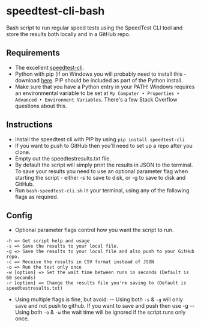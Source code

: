 # speedtest-cli-bash
Bash script to run regular speed tests using the SpeedTest CLI tool and store the results both locally and in a GitHub repo.

## Requirements
- The excellent [speedtest-cli](https://github.com/sivel/speedtest-cli "speedtest-cli GitHub page").
- Python with pip (if on Windows you will probably need to install this - download [here](https://www.python.org/downloads 'Python.org Download page'). PIP should be included as part of the Python install.
- Make sure that you have a Python entry in your PATH! Windows requires an environmental variable to be set at `My Computer ‣ Properties ‣ Advanced ‣ Environment Variables`. There's a few Stack Overflow questions about this.

## Instructions
- Install the speedtest cli with PIP by using `pip install speedtest-cli`
- If you want to push to GitHub then you'll need to set up a repo after you clone.
- Empty out the speedtestresults.txt file.
- By default the script will simply print the results in JSON to the terminal. To save your results you need to use an optional parameter flag when starting the script - either -s to save to disk, or -g to save to disk and GitHub.
- Run `bash-speedtest-cli.sh` in your terminal, using any of the following flags as required.

## Config
- Optional parameter flags control how you want the script to run. 
```
-h => Get script help and usage 
-s => Save the results to your local file.
-g => Save the results to your local file and also push to your GitHub repo.
-c => Receive the results in CSV format instead of JSON
-o => Run the test only once
-w [option] => Set the wait time between runs in seconds (Default is 60 seconds)
-r [option] => Change the results file you're saving to (Default is speedtestresults.txt)
```
- Using multiple flags is fine, but avoid:
-- Using both `-s` & `-g` will only save and not push to github. If you want to save and push then use -g
-- Using both `-o` & `-w` the wait time will be ignored if the script runs only once.
```
